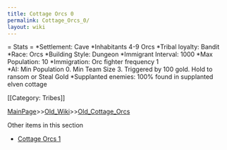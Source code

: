 ```yaml
---
title: Cottage Orcs 0
permalink: Cottage_Orcs_0/
layout: wiki
---
```

= Stats =
*Settlement: Cave
*Inhabitants 4-9 Orcs
*Tribal loyalty: Bandit
*Race: Orcs
*Building Style: Dungeon 
*Immigrant Interval: 1000
*Max Population: 10 
*Immigration: Orc fighter  frequency 1  
*AI: Min Population 0. Min Team Size 3. Triggered by 100 gold. Hold to ransom or Steal Gold
*Supplanted enemies: 100% found in supplanted elven cottage 

[[Category: Tribes]]

[MainPage](/keeperrl_wiki/ "wikilink")>>[Old_Wiki](/keeperrl_wiki/Old_Wiki "wikilink")>>[Old_Cottage_Orcs](/keeperrl_wiki/Old_Cottage_Orcs "wikilink")

Other items in this section
-    [Cottage Orcs 1](/keeperrl_wiki/Cottage_Orcs_1 "wikilink")

